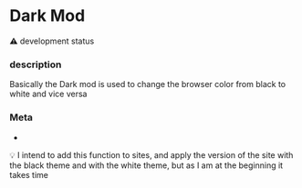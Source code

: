 <h1>Dark Mod </h1>

⚠️ development status


### description

<p> Basically the Dark mod is used to change the browser color from black to white and vice versa </p>

### Meta

+ 
 💡 I intend to add this function to sites, and apply the version of the site with the black theme and with the white theme, but as I am at the beginning it takes time
